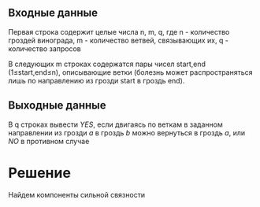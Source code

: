 ## Входные данные

Первая строка содержит целые числа n, m, q, где 
n - количество гроздей винограда, 
m - количество ветвей, связывающих их, 
q - количество запросов

В следующих m строках содержатся пары чисел start,end (1≤start,end≤n), описывающие ветки (болезнь может распространяться лишь по направлению из грозди start в гроздь end).

## Выходные данные

В q строках вывести *YES*, если двигаясь по веткам в заданном направлении из грозди *a* в гроздь *b* можно вернуться в гроздь *a*, или *NO* в противном случае

# Решение
Найдем компоненты сильной связности
